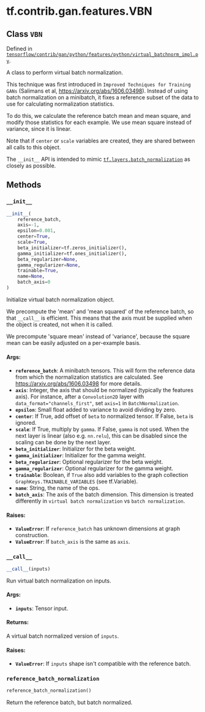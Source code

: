 <div itemscope itemtype="http://developers.google.com/ReferenceObject">
<meta itemprop="name" content="tf.contrib.gan.features.VBN" />
<meta itemprop="property" content="__call__"/>
<meta itemprop="property" content="__init__"/>
<meta itemprop="property" content="reference_batch_normalization"/>
</div>

# tf.contrib.gan.features.VBN

## Class `VBN`





Defined in [`tensorflow/contrib/gan/python/features/python/virtual_batchnorm_impl.py`](https://www.tensorflow.org/code/tensorflow/contrib/gan/python/features/python/virtual_batchnorm_impl.py).

A class to perform virtual batch normalization.

This technique was first introduced in `Improved Techniques for Training GANs`
(Salimans et al, https://arxiv.org/abs/1606.03498). Instead of using batch
normalization on a minibatch, it fixes a reference subset of the data to use
for calculating normalization statistics.

To do this, we calculate the reference batch mean and mean square, and modify
those statistics for each example. We use mean square instead of variance,
since it is linear.

Note that if `center` or `scale` variables are created, they are shared
between all calls to this object.

The `__init__` API is intended to mimic <a href="../../../../tf/layers/batch_normalization.md"><code>tf.layers.batch_normalization</code></a> as
closely as possible.

## Methods

<h3 id="__init__"><code>__init__</code></h3>

``` python
__init__(
    reference_batch,
    axis=-1,
    epsilon=0.001,
    center=True,
    scale=True,
    beta_initializer=tf.zeros_initializer(),
    gamma_initializer=tf.ones_initializer(),
    beta_regularizer=None,
    gamma_regularizer=None,
    trainable=True,
    name=None,
    batch_axis=0
)
```

Initialize virtual batch normalization object.

We precompute the 'mean' and 'mean squared' of the reference batch, so that
`__call__` is efficient. This means that the axis must be supplied when the
object is created, not when it is called.

We precompute 'square mean' instead of 'variance', because the square mean
can be easily adjusted on a per-example basis.

#### Args:

* <b>`reference_batch`</b>: A minibatch tensors. This will form the reference data
    from which the normalization statistics are calculated. See
    https://arxiv.org/abs/1606.03498 for more details.
* <b>`axis`</b>: Integer, the axis that should be normalized (typically the features
    axis). For instance, after a `Convolution2D` layer with
    `data_format="channels_first"`, set `axis=1` in `BatchNormalization`.
* <b>`epsilon`</b>: Small float added to variance to avoid dividing by zero.
* <b>`center`</b>: If True, add offset of `beta` to normalized tensor. If False,
    `beta` is ignored.
* <b>`scale`</b>: If True, multiply by `gamma`. If False, `gamma` is
    not used. When the next layer is linear (also e.g. `nn.relu`), this can
    be disabled since the scaling can be done by the next layer.
* <b>`beta_initializer`</b>: Initializer for the beta weight.
* <b>`gamma_initializer`</b>: Initializer for the gamma weight.
* <b>`beta_regularizer`</b>: Optional regularizer for the beta weight.
* <b>`gamma_regularizer`</b>: Optional regularizer for the gamma weight.
* <b>`trainable`</b>: Boolean, if `True` also add variables to the graph collection
    `GraphKeys.TRAINABLE_VARIABLES` (see tf.Variable).
* <b>`name`</b>: String, the name of the ops.
* <b>`batch_axis`</b>: The axis of the batch dimension. This dimension is treated
    differently in `virtual batch normalization` vs `batch normalization`.


#### Raises:

* <b>`ValueError`</b>: If `reference_batch` has unknown dimensions at graph
    construction.
* <b>`ValueError`</b>: If `batch_axis` is the same as `axis`.

<h3 id="__call__"><code>__call__</code></h3>

``` python
__call__(inputs)
```

Run virtual batch normalization on inputs.

#### Args:

* <b>`inputs`</b>: Tensor input.


#### Returns:

A virtual batch normalized version of `inputs`.


#### Raises:

* <b>`ValueError`</b>: If `inputs` shape isn't compatible with the reference batch.

<h3 id="reference_batch_normalization"><code>reference_batch_normalization</code></h3>

``` python
reference_batch_normalization()
```

Return the reference batch, but batch normalized.



